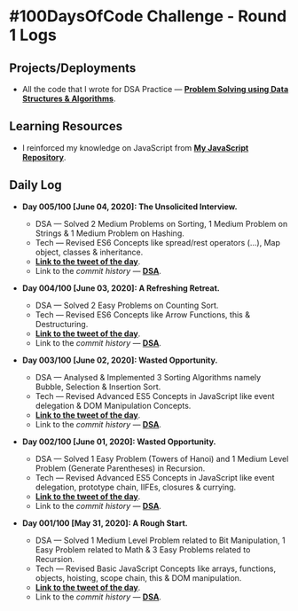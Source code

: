 # #100DaysOfCode Challenge - Round 1 Logs

## Projects/Deployments

- All the code that I wrote for DSA Practice &mdash; **[Problem Solving using Data Structures & Algorithms](https://ch-sriram.github.io/problem-solving-dsa/)**.

## Learning Resources

- I reinforced my knowledge on JavaScript from **[My JavaScript Repository](https://ch-sriram.github.io/JavaScript/)**.

## Daily Log

- **Day 005/100 [June 04, 2020]: The Unsolicited Interview.**
  - DSA &mdash; Solved 2 Medium Problems on Sorting, 1 Medium Problem on Strings & 1 Medium Problem on Hashing.
  - Tech &mdash; Revised ES6 Concepts like spread/rest operators (...), Map object, classes & inheritance.
  - **[Link to the tweet of the day](https://twitter.com/sriram68276699/status/1268611085118013446)**.
  - Link to the *commit history* &mdash; **[DSA](https://github.com/Ch-sriram/problem-solving-dsa/commit/85865dcb60a9d555822d34dd0003d7c9538aa07a)**.

- **Day 004/100 [June 03, 2020]: A Refreshing Retreat.**
  - DSA &mdash; Solved 2 Easy Problems on Counting Sort.
  - Tech &mdash; Revised ES6 Concepts like Arrow Functions, this & Destructuring.
  - **[Link to the tweet of the day](https://twitter.com/sriram68276699/status/1268242995284971528)**.
  - Link to the *commit history* &mdash; **[DSA](https://github.com/Ch-sriram/problem-solving-dsa/commit/2f767d079f5e684961f9ff7325c04731869c7eca)**.

- **Day 003/100 [June 02, 2020]: Wasted Opportunity.**
  - DSA &mdash; Analysed & Implemented 3 Sorting Algorithms namely Bubble, Selection & Insertion Sort.
  - Tech &mdash; Revised Advanced ES5 Concepts in JavaScript like event delegation & DOM Manipulation Concepts.
  - **[Link to the tweet of the day](https://twitter.com/sriram68276699/status/1267899330477715457?s=20)**.
  - Link to the *commit history* &mdash; **[DSA](https://github.com/Ch-sriram/problem-solving-dsa/commit/d3ac5d88e567ff1978c5cc7de6daaa7e491b2b15)**.

- **Day 002/100 [June 01, 2020]: Wasted Opportunity.**
  - DSA &mdash; Solved 1 Easy Problem (Towers of Hanoi) and 1 Medium Level Problem (Generate Parentheses) in Recursion.
  - Tech &mdash; Revised Advanced ES5 Concepts in JavaScript like event delegation, prototype chain, IIFEs, closures & currying.
  - **[Link to the tweet of the day](https://twitter.com/sriram68276699/status/1267517432303927297?s=20)**.
  - Link to the *commit history* &mdash; **[DSA](https://github.com/Ch-sriram/problem-solving-dsa/commit/0925eae1d71a58dcb4637cc6ffd55a47cecfad5b)**.

- **Day 001/100 [May 31, 2020]: A Rough Start.**
  - DSA &mdash; Solved 1 Medium Level Problem related to Bit Manipulation, 1 Easy Problem related to Math & 3 Easy Problems related to Recursion.
  - Tech &mdash; Revised Basic JavaScript Concepts like arrays, functions, objects, hoisting, scope chain, this & DOM manipulation.
  - **[Link to the tweet of the day](https://twitter.com/sriram68276699/status/1267140437778857985?s=20)**.
  - Link to the *commit history* &mdash; **[DSA](https://github.com/Ch-sriram/problem-solving-dsa/commit/6e7ba038165e227f8f73e163b9632de0cfa7209a)**.
